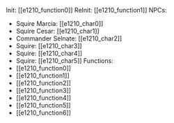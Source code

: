 Init: [[e1210_function0]]
ReInit: [[e1210_function1]]
NPCs:
- Squire Marcia: [[e1210_char0]]
- Squire Cesar: [[e1210_char1]]
- Commander Selnate: [[e1210_char2]]
- Squire: [[e1210_char3]]
- Squire: [[e1210_char4]]
- Squire: [[e1210_char5]]
Functions:
- [[e1210_function0]]
- [[e1210_function1]]
- [[e1210_function2]]
- [[e1210_function3]]
- [[e1210_function4]]
- [[e1210_function5]]
- [[e1210_function6]]
